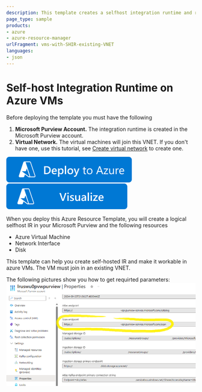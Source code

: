 ```yaml
---
description: This template creates a selfhost integration runtime and registers it on Azure virtual machines
page_type: sample
products:
- azure
- azure-resource-manager
urlFragment: vms-with-SHIR-existing-VNET
languages:
- json
---
```

# Self-host Integration Runtime on Azure VMs

Before deploying the template you must have the following

1. **Microsoft Purview Account.** The integration runtime is created in the Microsoft Purview account.
2. **Virtual Network.** The virtual machines will join this VNET. If you don't have one, use this tutorial, see [Create virtual network](https://docs.microsoft.com/azure/virtual-network/virtual-networks-create-vnet-arm-pportal#create-a-virtual-network) to create one.

[![Deploy To Azure](https://raw.githubusercontent.com/Azure/azure-quickstart-templates/master/1-CONTRIBUTION-GUIDE/images/deploytoazure.svg?sanitize=true)](https://portal.azure.com/#create/Microsoft.Template/uri/https%3A%2F%2Fraw.githubusercontent.com%2Fluisrac%2Fpurview-samples%2Fmaster%2FIaC%2Fvms-with-SHIR-existing-VNET%2Fazuredeploy.json)  [![Visualize](https://raw.githubusercontent.com/Azure/azure-quickstart-templates/master/1-CONTRIBUTION-GUIDE/images/visualizebutton.svg?sanitize=true)](http://armviz.io/#/?load=https%3A%2F%2Fraw.githubusercontent.com%2Fluisrac%2Fpurview-samples%2Fmaster%2FIaC%2Fvms-with-SHIR-existing-VNET%2Fazuredeploy.json)

When you deploy this Azure Resource Template, you will create a logical selfhost IR in your Microsoft Purview and the following resources

- Azure Virtual Machine
- Network Interface
- Disk

This template can help you create self-hosted IR and make it workable in azure VMs. The VM must join in an existing VNET.

The following pictures show you how to get requirted parameters:
![Purview scan endpoint](../../images/purview-scan-endpoint.png)